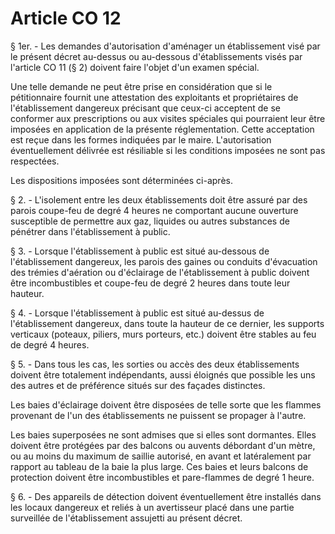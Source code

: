 # Article CO 12

§ 1er. - Les demandes d'autorisation d'aménager un établissement visé par le présent décret au-dessus ou au-dessous d'établissements visés par l'article CO 11 (§ 2) doivent faire l'objet d'un examen spécial.

Une telle demande ne peut être prise en considération que si le pétitionnaire fournit une attestation des exploitants et propriétaires de l'établissement dangereux précisant que ceux-ci acceptent de se conformer aux prescriptions ou aux visites spéciales qui pourraient leur être imposées en application de la présente réglementation. Cette acceptation est reçue dans les formes indiquées par le maire. L'autorisation éventuellement délivrée est résiliable si les conditions imposées ne sont pas respectées.

Les dispositions imposées sont déterminées ci-après.

§ 2. - L'isolement entre les deux établissements doit être assuré par des parois coupe-feu de degré 4 heures ne comportant aucune ouverture susceptible de permettre aux gaz, liquides ou autres substances de pénétrer dans l'établissement à public.

§ 3. - Lorsque l'établissement à public est situé au-dessous de l'établissement dangereux, les parois des gaines ou conduits d'évacuation des trémies d'aération ou d'éclairage de l'établissement à public doivent être incombustibles et coupe-feu de degré 2 heures dans toute leur hauteur.

§ 4. - Lorsque l'établissement à public est situé au-dessus de l'établissement dangereux, dans toute la hauteur de ce dernier, les supports verticaux (poteaux, piliers, murs porteurs, etc.) doivent être stables au feu de degré 4 heures.

§ 5. - Dans tous les cas, les sorties ou accès des deux établissements doivent être totalement indépendants, aussi éloignés que possible les uns des autres et de préférence situés sur des façades distinctes.

Les baies d'éclairage doivent être disposées de telle sorte que les flammes provenant de l'un des établissements ne puissent se propager à l'autre.

Les baies superposées ne sont admises que si elles sont dormantes. Elles doivent être protégées par des balcons ou auvents débordant d'un mètre, ou au moins du maximum de saillie autorisé, en avant et latéralement par rapport au tableau de la baie la plus large. Ces baies et leurs balcons de protection doivent être incombustibles et pare-flammes de degré 1 heure.

§ 6. - Des appareils de détection doivent éventuellement être installés dans les locaux dangereux et reliés à un avertisseur placé dans une partie surveillée de l'établissement assujetti au présent décret.
